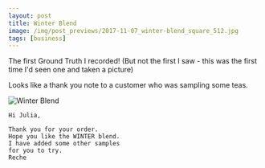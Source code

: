 ```yaml
---
layout: post
title: Winter Blend
image: /img/post_previews/2017-11-07_winter-blend_square_512.jpg
tags: [business]
---
```


The first Ground Truth I recorded! (But not the first I saw - this was the first time I'd seen one and taken a picture)

Looks like a thank you note to a customer who was sampling some teas.

![Winter Blend](https://farm1.staticflickr.com/820/40300950455_b4768c578f_o.jpg)

```
Hi Julia,

Thank you for your order.
Hope you like the WINTER blend.
I have added some other samples
for you to try.
Reche
```